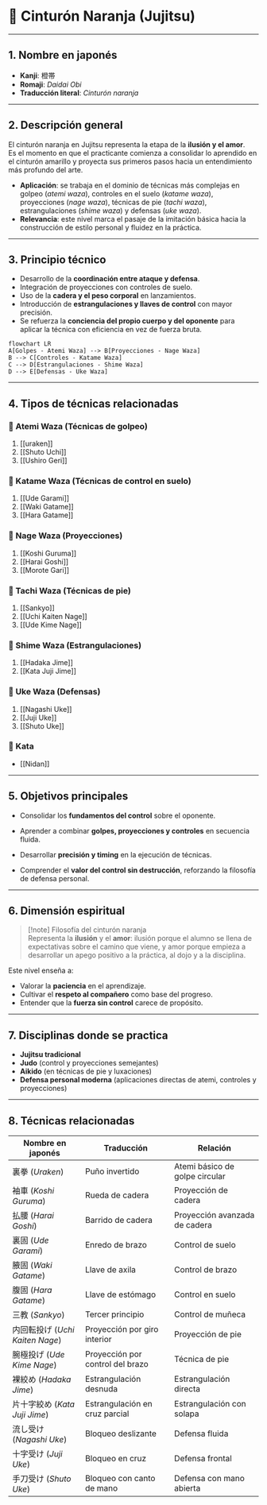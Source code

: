 # 🥋 Cinturón Naranja (Jujitsu)

---
## 1. **Nombre en japonés**
- **Kanji**: 橙帯  
- **Romaji**: *Daidai Obi*  
- **Traducción literal**: *Cinturón naranja*  

---

## 2. **Descripción general**
El cinturón naranja en Jujitsu representa la etapa de la **ilusión y el amor**.  
Es el momento en que el practicante comienza a consolidar lo aprendido en el cinturón amarillo y proyecta sus primeros pasos hacia un entendimiento más profundo del arte.  

- **Aplicación**: se trabaja en el dominio de técnicas más complejas en golpeo (*atemi waza*), controles en el suelo (*katame waza*), proyecciones (*nage waza*), técnicas de pie (*tachi waza*), estrangulaciones (*shime waza*) y defensas (*uke waza*).  
- **Relevancia**: este nivel marca el pasaje de la imitación básica hacia la construcción de estilo personal y fluidez en la práctica.  

---

## 3. **Principio técnico**
- Desarrollo de la **coordinación entre ataque y defensa**.  
- Integración de proyecciones con controles de suelo.  
- Uso de la **cadera y el peso corporal** en lanzamientos.  
- Introducción de **estrangulaciones y llaves de control** con mayor precisión.  
- Se refuerza la **conciencia del propio cuerpo y del oponente** para aplicar la técnica con eficiencia en vez de fuerza bruta.  

```mermaid
flowchart LR
A[Golpes - Atemi Waza] --> B[Proyecciones - Nage Waza]
B --> C[Controles - Katame Waza]
C --> D[Estrangulaciones - Shime Waza]
D --> E[Defensas - Uke Waza]
````

---

## 4. **Tipos de técnicas relacionadas**

### 🔸 Atemi Waza (Técnicas de golpeo)

1. [[uraken]]
2. [[Shuto Uchi]]
3. [[Ushiro Geri]]

### 🔸 Katame Waza (Técnicas de control en suelo)

1. [[Ude Garami]]
2. [[Waki Gatame]]
3. [[Hara Gatame]]

### 🔸 Nage Waza (Proyecciones)

1. [[Koshi Guruma]]
2. [[Harai Goshi]]
3. [[Morote Gari]]
### 🔸 Tachi Waza (Técnicas de pie)

1. [[Sankyo]]
2. [[Uchi Kaiten Nage]]
3. [[Ude Kime Nage]]

### 🔸 Shime Waza (Estrangulaciones)

1. [[Hadaka Jime]]    
2. [[Kata Juji Jime]]

### 🔸 Uke Waza (Defensas)

1. [[Nagashi Uke]]
2. [[Juji Uke]]
3. [[Shuto Uke]]
### 🔸 Kata

- [[Nidan]]

---

## 5. **Objetivos principales**

- Consolidar los **fundamentos del control** sobre el oponente.

- Aprender a combinar **golpes, proyecciones y controles** en secuencia fluida.

- Desarrollar **precisión y timing** en la ejecución de técnicas.

- Comprender el **valor del control sin destrucción**, reforzando la filosofía de defensa personal.


---

## 6. **Dimensión espiritual**

> [!note] Filosofía del cinturón naranja  
> Representa la **ilusión** y el **amor**: ilusión porque el alumno se llena de expectativas sobre el camino que viene, y amor porque empieza a desarrollar un apego positivo a la práctica, al dojo y a la disciplina.

Este nivel enseña a:

- Valorar la **paciencia** en el aprendizaje.
- Cultivar el **respeto al compañero** como base del progreso.
- Entender que la **fuerza sin control** carece de propósito.

---

## 7. **Disciplinas donde se practica**

- **Jujitsu tradicional**
- **Judo** (control y proyecciones semejantes)
- **Aikido** (en técnicas de pie y luxaciones)
- **Defensa personal moderna** (aplicaciones directas de atemi, controles y proyecciones)

---

## 8. **Técnicas relacionadas**

| Nombre en japonés          | Traducción                       | Relación                       |
| -------------------------- | -------------------------------- | ------------------------------ |
| 裏拳 (_Uraken_)              | Puño invertido                   | Atemi básico de golpe circular |
| 袖車 (_Koshi Guruma_)        | Rueda de cadera                  | Proyección de cadera           |
| 払腰 (_Harai Goshi_)         | Barrido de cadera                | Proyección avanzada de cadera  |
| 裏固 (_Ude Garami_)          | Enredo de brazo                  | Control de suelo               |
| 腋固 (_Waki Gatame_)         | Llave de axila                   | Control de brazo               |
| 腹固 (_Hara Gatame_)         | Llave de estómago                | Control en suelo               |
| 三教 (_Sankyo_)              | Tercer principio                 | Control de muñeca              |
| 内回転投げ (_Uchi Kaiten Nage_) | Proyección por giro interior     | Proyección de pie              |
| 腕極投げ (_Ude Kime Nage_)     | Proyección por control del brazo | Técnica de pie                 |
| 裸絞め (_Hadaka Jime_)        | Estrangulación desnuda           | Estrangulación directa         |
| 片十字絞め (_Kata Juji Jime_)   | Estrangulación en cruz parcial   | Estrangulación con solapa      |
| 流し受け (_Nagashi Uke_)       | Bloqueo deslizante               | Defensa fluida                 |
| 十字受け (_Juji Uke_)          | Bloqueo en cruz                  | Defensa frontal                |
| 手刀受け (_Shuto Uke_)         | Bloqueo con canto de mano        | Defensa con mano abierta       |
